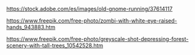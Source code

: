 https://stock.adobe.com/es/images/old-gnome-running/37614117

https://www.freepik.com/free-photo/zombi-with-white-eye-raised-hands_943883.htm

https://www.freepik.com/free-photo/greyscale-shot-depressing-forest-scenery-with-tall-trees_10542528.htm